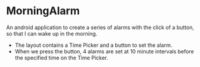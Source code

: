 # MorningAlarm
An android application to create a series of alarms with the click of a button, so that I can wake up in the morning.

* The layout contains a Time Picker and a button to set the alarm.
* When we press the button, 4 alarms are set at 10 minute intervals before the specified time on the Time Picker.
